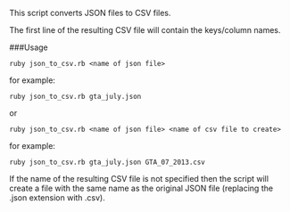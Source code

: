 This script converts JSON files to CSV files.

The first line of the resulting CSV file will contain the keys/column names.

###Usage

`ruby json_to_csv.rb <name of json file>`

for example:

`ruby json_to_csv.rb gta_july.json`

or

`ruby json_to_csv.rb <name of json file> <name of csv file to create>`

for example:

`ruby json_to_csv.rb gta_july.json GTA_07_2013.csv`

If the name of the resulting CSV file is not specified then the script will create a file with the same name as the original JSON file (replacing the .json extension with .csv).
